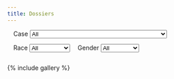 ```yaml
---
title: Dossiers
---
```


<style>
#filters label {
  margin-left: 1em;
}
#filters select {
  margin-bottom: 1em;
}
#filters .item {
  white-space: nowrap;
}
</style>
<div id="filters">
  <span class="item">
    <label for="case">Case</label>
    <select id="case" name="case" onchange="refreshVisibleItems()">
      <option value="all">All</option>
      <option value="01">[01] Petrification and Putrifaction | RUP: Haven</option>
      <option value="02">[02] Exchange and Extortion | RUP: Haven</option>
      <option value="03">[03] Punctuality and Perpetuity | Mountain</option>
      <option value="04">[04] Ingestion and Incoherency | Trell: Euphoria</option>
      <option value="05">[05] Tumbling and Transcendence | Zephyr: Porta</option>
      <option value="06">[06] Mutilation and Metamorphosis | Selva</option>
      <option value="07">[07] Hazards and Harbingers | Arallu</option>
      <option value="08">[08] Revelry and Revenge | RUP: Sanctum</option>
      <option value="09">[09] Amalgamation and Anathema | Flux</option>
      <option value="10">[10] Capers and Calamity | RUP: Oasis</option>
      <option value="11">[11] Hardships and Homecomings | Cognitutus</option>
      <option value="12">[12] Burglary and Blight | Elyria</option>
      <option value="13">[13] Facts and Facsimiles | Selva/Veldt</option>
      <option value="14">[14] Animus and Annihilation | SPI HQ</option>
    </select>
  </span>
  <span class="item">
    <label for="race">Race</label>
    <select id="race" name="race" onchange="refreshVisibleItems()">
      <option value="all">All</option>
      <option value="changeling">Changeling</option>
      <option value="devil">Devil</option>
      <option value="dragon">Dragon</option>
      <option value="dragonborn">Dragonborn</option>
      <option value="dwarf">Dwarf</option>
      <option value="elf">Elf</option>
      <option value="eternal">Eternal</option>
      <option value="fey">Fey</option>
      <option value="githzerai">Githzerai</option>
      <option value="gnoll">Gnoll</option>
      <option value="gnome">Gnome</option>
      <option value="halfling">Halfling</option>
      <option value="human">Human</option>
      <option value="lizardfolk">Lizardfolk</option>
      <option value="merfolk">Merfolk</option>
      <option value="orc">Orc</option>
      <option value="spirit">Spirit</option>
      <option value="tiefling">Tiefling</option>
      <option value="titan">Titan</option>
      <option value="undead">Undead</option>
      <option value="other">Other</option>
    </select>
  </span>
  <span class="item">
    <label for="gender">Gender</label>
    <select id="gender" name="gender" onchange="refreshVisibleItems()">
      <option value="all">All</option>
      <option value="female">Female</option>
      <option value="male">Male</option>
      <option value="non-binary">Non-binary</option>
    </select>
  </span>
</div>

{% include gallery %}

<script>
function hasClass(item, cls) {
  for (var i=0; i<item.classList.length; i++) {
    if (cls == item.classList[i] || item.classList[i].startsWith(`${cls}-`)) return true;
  }
  return false;
}

function hasOtherRace(item) {
  // Build the set of races this item has.
  var races = new Set();
  for (var i=0; i<item.classList.length; i++) {
    var race = item.classList[i];
    if (!race.startsWith("race-")) continue;
    race = race.substring(5);
    var dash = race.indexOf("-");
    if (dash >= 0) race = race.substring(0, dash);
    races.add(race);
  }

  // Remove selectable races from the set.
  var races_selector = document.getElementById('race');
  for (var i=0; i<races_selector.children.length; i++) {
    races.delete(races_selector.children[i].value);
  }

  // If there are any races left in the set, this item has an "other" race.
  return races.size > 0;
}

function refreshVisibleItems() {
  var caseNo = document.getElementById('case').value;
  var race = document.getElementById('race').value;
  var gender = document.getElementById('gender').value;

  document.getElementById('gallery').querySelectorAll('div').forEach(function(item) {
    var enabled = true;

    // filter by case
    if (caseNo != 'all' && !hasClass(item, `case-${caseNo}`)) enabled = false;

    // filter by race
    if (race != 'all' && race != 'other' && !hasClass(item, `race-${race}`)) enabled = false;
    if (race == 'other' && !hasOtherRace(item)) enabled = false;

    // filter by gender
    var isMale = hasClass(item, 'gender-male');
    var isFemale = hasClass(item, 'gender-female');
    if (gender == 'male' && !isMale) enabled = false;
    if (gender == 'female' && !isFemale) enabled = false;
    if (gender == 'non-binary' && (isMale || isFemale)) enabled = false;

    item.style.display = enabled ? 'inline-block' : 'none';
  });
}
</script>
